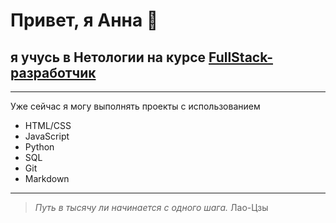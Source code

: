 # Привет, я Анна :wave:
## я учусь в Нетологии на курсе [FullStack-разработчик](https://netology.ru/programs/fullstack-python-dev)

---------

Уже сейчас я могу выполнять проекты с использованием 
- HTML/CSS
- JavaScript
- Python
- SQL
- Git
- Markdown

*********

>*Путь в тысячу ли начинается с одного шага.* Лао-Цзы
